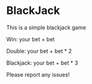 # BlackJack
This is a simple blackjack game

Win: your bet + bet

Double: your bet + bet * 2

Blackjack: your bet + bet * 3


Please report any issues!
